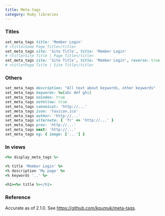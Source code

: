 ```yaml
---
title: Meta-tags
category: Ruby libraries
---
```


### Titles

```rb
set_meta_tags title: 'Member Login'
# <title>Some Page Title</title>
set_meta_tags site: 'Site Title', title: 'Member Login'
# <title>Site Title | Page Title</title>
set_meta_tags site: 'Site Title', title: 'Member Login', reverse: true
# <title>Page Title | Site Title</title>
```

### Others

```rb
set_meta_tags description: "All text about keywords, other keywords"
set_meta_tags keywords: %w[abc def ghi]
set_meta_tags noindex: true
set_meta_tags nofollow: true
set_meta_tags canonical: 'http://...'
set_meta_tags icon: 'favicon.ico'
set_meta_tags author: 'http://...'
set_meta_tags alternate: { 'fr' => 'http://...' }
set_meta_tags prev: 'http://...'
set_meta_tags next: 'http://...'
set_meta_tags og: { image: ['...'] }
```

### In views

```rb
<%= display_meta_tags %>
```

```rb
<% title 'Member Login' %>
<% description 'My page' %>
<% keywords '..' %>

<h1><%= title %></h1>
```

### Reference

Accurate as of 2.1.0. See <https://github.com/kpumuk/meta-tags>.
